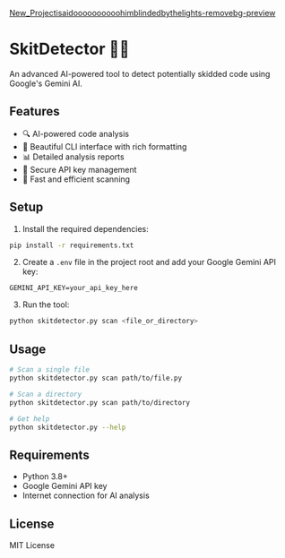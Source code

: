 [New_Projectisaidoooooooooohimblindedbythelights-removebg-preview](https://github.com/user-attachments/assets/80f022f3-ee82-4a36-b27c-666ecde0ab82)
# SkitDetector 🕵️‍♂️
An advanced AI-powered tool to detect potentially skidded code using Google's Gemini AI.

## Features

- 🔍 AI-powered code analysis
- 🎨 Beautiful CLI interface with rich formatting
- 📊 Detailed analysis reports
- 🔐 Secure API key management
- 🚀 Fast and efficient scanning

## Setup

1. Install the required dependencies:
```bash
pip install -r requirements.txt
```

2. Create a `.env` file in the project root and add your Google Gemini API key:
```
GEMINI_API_KEY=your_api_key_here
```

3. Run the tool:
```bash
python skitdetector.py scan <file_or_directory>
```

## Usage

```bash
# Scan a single file
python skitdetector.py scan path/to/file.py

# Scan a directory
python skitdetector.py scan path/to/directory

# Get help
python skitdetector.py --help
```

## Requirements

- Python 3.8+
- Google Gemini API key
- Internet connection for AI analysis

## License

MIT License 
